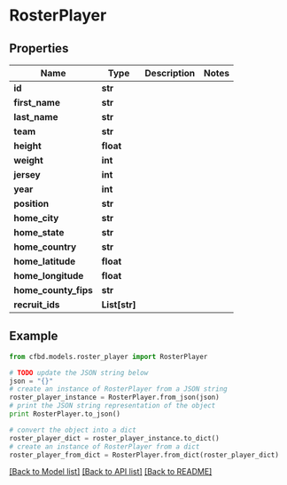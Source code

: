# RosterPlayer


## Properties
Name | Type | Description | Notes
------------ | ------------- | ------------- | -------------
**id** | **str** |  | 
**first_name** | **str** |  | 
**last_name** | **str** |  | 
**team** | **str** |  | 
**height** | **float** |  | 
**weight** | **int** |  | 
**jersey** | **int** |  | 
**year** | **int** |  | 
**position** | **str** |  | 
**home_city** | **str** |  | 
**home_state** | **str** |  | 
**home_country** | **str** |  | 
**home_latitude** | **float** |  | 
**home_longitude** | **float** |  | 
**home_county_fips** | **str** |  | 
**recruit_ids** | **List[str]** |  | 

## Example

```python
from cfbd.models.roster_player import RosterPlayer

# TODO update the JSON string below
json = "{}"
# create an instance of RosterPlayer from a JSON string
roster_player_instance = RosterPlayer.from_json(json)
# print the JSON string representation of the object
print RosterPlayer.to_json()

# convert the object into a dict
roster_player_dict = roster_player_instance.to_dict()
# create an instance of RosterPlayer from a dict
roster_player_from_dict = RosterPlayer.from_dict(roster_player_dict)
```
[[Back to Model list]](../README.md#documentation-for-models) [[Back to API list]](../README.md#documentation-for-api-endpoints) [[Back to README]](../README.md)


